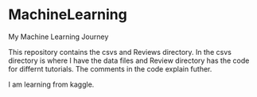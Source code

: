 # MachineLearning
My Machine Learning Journey

This repository contains the csvs and Reviews directory.
In the csvs directory is where I have the data files and Review directory has the code for differnt tutorials. The comments in the code explain futher.


I am learning from kaggle.